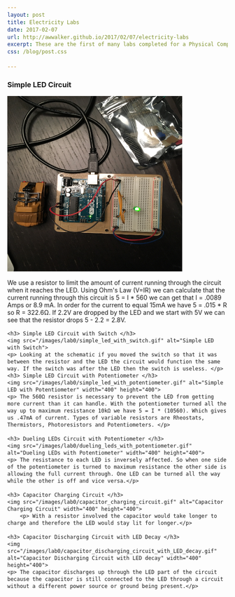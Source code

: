 ```yaml
---
layout: post
title: Electricity Labs
date: 2017-02-07
url: http://awwalker.github.io/2017/02/07/electricity-labs
excerpt: These are the first of many labs completed for a Physical Computing class I took under Professor Amos Bloomberg at NYU.
css: /blog/post.css

---
```

<section class="post-content">
    <h3> Simple LED Circuit </h3>
    <img src="/images/lab0/simple_led_circuit.jpg" alt="Simple LED Circuit" width="400" height="400">
    <p> We use a resistor to limit the amount of current running through the circuit when it reaches the LED. Using Ohm's Law (V=IR) we can calculate that the current running through this circuit is 5 = I * 560 we can get that I = .0089 Amps or 8.9 mA. In order for the current to equal 15mA we have 5 = .015 * R so R = 322.6Ω. If 2.2V are dropped by the LED and we start with 5V we can see that the resistor drops 5 - 2.2 = 2.8V. </p>

    <h3> Simple LED Circuit with Switch </h3>
    <img src="/images/lab0/simple_led_with_switch.gif" alt="Simple LED with Switch">
    <p> Looking at the schematic if you moved the switch so that it was between the resistor and the LED the circuit would function the same way. If the switch was after the LED then the switch is useless. </p> 
    <h3> Simple LED Circuit with Potentiometer </h3>
    <img src="/images/lab0/simple_led_with_potentiometer.gif" alt="Simple LED with Potentiometer" width="400" height="400">
    <p> The 560Ω resistor is necessary to prevent the LED from getting more current than it can handle. With the potentiometer turned all the way up to maximum resistance 10kΩ we have 5 = I * (10560). Which gives us .47mA of current. Types of variable resistors are Rheostats, Thermistors, Photoresistors and Potentiometers. </p>

    <h3> Dueling LEDs Circuit with Potentiometer </h3>
    <img src="/images/lab0/dueling_leds_with_potentiometer.gif" alt="Dueling LEDs with Potentiometer" width="400" height="400">
    <p> The resistance to each LED is inversely affected. So when one side of the potentiometer is turned to maximum resistance the other side is allowing the full current through. One LED can be turned all the way while the other is off and vice versa.</p>

    <h3> Capacitor Charging Circuit </h3>
    <img src="/images/lab0/capacitor_charging_circuit.gif" alt="Capacitor Charging Circuit" width="400" height="400">
        <p> With a resistor involved the capacitor would take longer to charge and therefore the LED would stay lit for longer.</p>

    <h3> Capacitor Discharging Circuit with LED Decay </h3>
    <img src="/images/lab0/capacitor_discharging_circuit_with_LED_decay.gif" alt="Capacitor Discharging Circuit with LED decay" width="400" height="400">
    <p> The capacitor discharges up through the LED part of the circuit because the capacitor is still connected to the LED through a circuit without a different power source or ground being present.</p>

